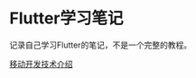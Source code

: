 # Flutter学习笔记
记录自己学习Flutter的笔记，不是一个完整的教程。

[移动开发技术介绍](https://github.com/TujiaWang/Flutter/blob/master/%E7%A7%BB%E5%8A%A8%E5%BC%80%E5%8F%91%E6%8A%80%E6%9C%AF%E4%BB%8B%E7%BB%8D.md)